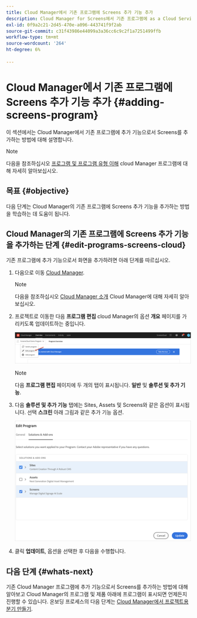 ```yaml
---
title: Cloud Manager에서 기존 프로그램에 Screens 추가 기능 추가
description: Cloud Manager for Screens에서 기존 프로그램에 as a Cloud Service으로 Screens 추가 기능을 추가하는 방법에 대해 알아봅니다.
exl-id: 0f9a2c21-2d45-470e-a096-443741f9f2ab
source-git-commit: c31f43986e44099a3a36cc6c9c2f1a7251499ffb
workflow-type: tm+mt
source-wordcount: '264'
ht-degree: 6%

---
```


# Cloud Manager에서 기존 프로그램에 Screens 추가 기능 추가 {#adding-screens-program}

이 섹션에서는 Cloud Manager에서 기존 프로그램에 추가 기능으로서 Screens를 추가하는 방법에 대해 설명합니다.

>[!NOTE]
>다음을 참조하십시오 [프로그램 및 프로그램 유형 이해](https://experienceleague.adobe.com/docs/experience-manager-cloud-service/content/implementing/using-cloud-manager/programs/program-types.html?lang=en) cloud Manager 프로그램에 대해 자세히 알아보십시오.

## 목표 {#objective}

다음 단계는 Cloud Manager의 기존 프로그램에 Screens 추가 기능을 추가하는 방법을 학습하는 데 도움이 됩니다.

## Cloud Manager의 기존 프로그램에 Screens 추가 기능을 추가하는 단계 {#edit-programs-screens-cloud}

기존 프로그램에 추가 기능으로서 화면을 추가하려면 아래 단계를 따르십시오.

1. 다음으로 이동 [Cloud Manager](https://my.cloudmanager.adobe.com/).

   >[!NOTE]
   >다음을 참조하십시오 [Cloud Manager 소개](https://experienceleague.adobe.com/docs/experience-manager-cloud-service/content/onboarding/journey/cloud-manager.html?lang=ko) Cloud Manager에 대해 자세히 알아보십시오.

1. 프로젝트로 이동한 다음 **프로그램 편집** cloud Manager의 옵션 **개요** 페이지를 가리키도록 업데이트하는 중입니다.

   ![이미지](/help/screens-cloud/assets/onboarding/add-onexisting1.png)

   >[!NOTE]
   >다음 **프로그램 편집** 페이지에 두 개의 탭이 표시됩니다. **일반** 및 **솔루션 및 추가 기능**.

1. 다음 **솔루션 및 추가 기능** 탭에는 Sites, Assets 및 Screens와 같은 옵션이 표시됩니다. 선택 **스크린** 아래 그림과 같은 추가 기능 옵션.

   ![이미지](/help/screens-cloud/assets/onboarding/add-onexisting2.png)

1. 클릭 **업데이트**, 옵션을 선택한 후 다음을 수행합니다.

## 다음 단계 {#whats-next}

기존 Cloud Manager 프로그램에 추가 기능으로서 Screens를 추가하는 방법에 대해 알아보고 Cloud Manager의 프로그램 및 제품 아래에 프로그램이 표시되면 언제든지 진행할 수 있습니다. 온보딩 프로세스의 다음 단계는 [Cloud Manager에서 프로젝트용 분기 만들기](/help/screens-cloud/onboarding-screens-cloud/creating-a-branch.md).
